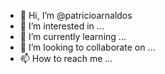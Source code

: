 - 👋 Hi, I’m @patricioarnaldos
- 👀 I’m interested in ...
- 🌱 I’m currently learning ...
- 💞️ I’m looking to collaborate on ...
- 📫 How to reach me ...

<!---
patricioarnaldos/patricioarnaldos is a ✨ special ✨ repository because its `README.md` (this file) appears on your GitHub profile.
You can click the Preview link to take a look at your changes.
--->
